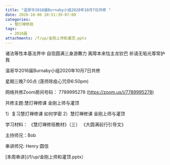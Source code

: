 ```yaml
---
title: "温哥华2016届Burnaby小组2020年10月7日共修 "
date: 2020-10-06 20:51:39-07:00
categories:
  - 慧灯禅修班
tags:
  - 2016届
attachments: /f/up/金刚上师和灌顶.pptx
---
```

诸法等性本基法界中 自现圆满三身游舞力 离障本来怙主龙钦巴 祈请无垢光尊常护我

温哥华2016届Burnaby小组2020年10月7日共修 

星期三晚7:00点 (莲师除疫心咒@6:50pm)

网络共修Zoom房间号码： 7789995278 (<https://zoom.us/j/7789995278>)

共修主题:慧灯禅修课 金刚上师与灌顶

1）复习慧灯禅修课 如何学密 
2）慧灯禅修课 金刚上师与灌顶 


学习材料：
《慧灯禅修班教材》（三）
《大圆满前行引导文》



主持师兄：Bob

串讲师兄: Henry 圆信

[本周串讲](/f/up/金刚上师和灌顶.pptx）